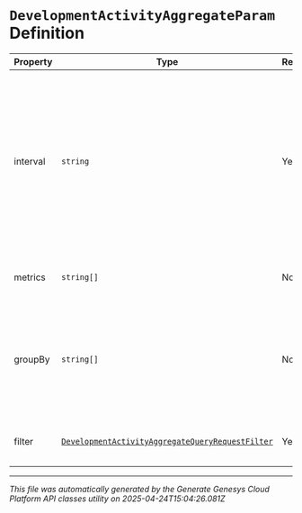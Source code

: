 # `DevelopmentActivityAggregateParam` Definition

| Property | Type | Required | Description |
|----------|------|----------|-------------|
| interval | `string` | Yes | Specifies the range of due dates to be used for filtering. Milliseconds will be truncated. A maximum of 1 year can be specified in the range. End date is not inclusive. Intervals are represented as an ISO-8601 string. For example: YYYY-MM-DDThh:mm:ss/YYYY-MM-DDThh:mm:ss |
| metrics | `string[]` | No | The list of metrics to be returned. If omitted, all metrics are returned. |
| groupBy | `string[]` | No | Specifies if the aggregated data is combined into a single set of metrics (groupBy is empty or not specified), or contains an element per attendeeId (groupBy is "attendeeId") |
| filter | [`DevelopmentActivityAggregateQueryRequestFilter`](developmentactivityaggregatequeryrequestfilter-definition.md) | Yes | The filter applied to the data. This is ANDed with the interval parameter. |

---

*This file was automatically generated by the Generate Genesys Cloud Platform API classes utility on 2025-04-24T15:04:26.081Z*